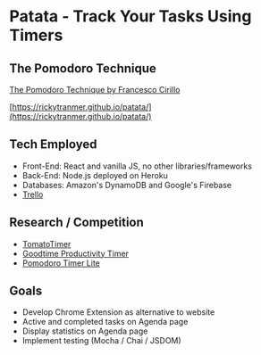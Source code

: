 # Patata - Track Your Tasks Using Timers

## The Pomodoro Technique
[The Pomodoro Technique by Francesco Cirillo](https://caps.ucsd.edu/Downloads/tx_forms/koch/pomodoro_handouts/ThePomodoroTechnique_v1-3.pdf)

[https://rickytranmer.github.io/patata/](https://rickytranmer.github.io/patata/)

## Tech Employed
- Front-End: React and vanilla JS, no other libraries/frameworks
- Back-End: Node.js deployed on Heroku
- Databases: Amazon's DynamoDB and Google's Firebase
- [Trello](https://trello.com/b/n5llAuib/patata)

## Research / Competition
- [TomatoTimer](https://tomato-timer.com/)
- [Goodtime Productivity Timer](https://play.google.com/store/apps/details?id=com.apps.adrcotfas.goodtime)
- [Pomodoro Timer Lite](https://play.google.com/store/apps/details?id=com.tatkovlab.pomodorolite)

## Goals
- Develop Chrome Extension as alternative to website
- Active and completed tasks on Agenda page
- Display statistics on Agenda page
- Implement testing (Mocha / Chai / JSDOM)